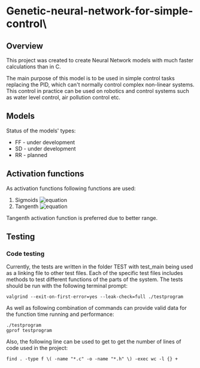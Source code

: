 # Genetic-neural-network-for-simple-control\

## Overview
This project was created to create Neural Network models with much faster calculations than in C. 

The main purpose of this model is to be used in simple control tasks replacing the PID, which can't normally control complex non-linear systems. This control in practice can be used on robotics and control systems such as water level control, air pollution control etc.

## Models
Status of the models' types:
- FF - under development 
- SD - under development 
- RR - planned

## Activation functions
As activation functions following functions are used:
1) Sigmoids ![equation](https://latex.codecogs.com/svg.image?%5Csigma(x)=%5Cfrac%7B1%7D%7B1&plus;e%5E%7B-2%7D%7D,%5Cquad%5Csigma%5Cin%3C0,1%3E)
2) Tangenth ![equation](https://latex.codecogs.com/svg.image?%5Ctanh(x)=%5Cfrac%7Be%5E%7Bx%7D-e%5E%7B-x%7D%7D%7Be%5E%7Bx%7D&plus;e%5E%7B-x%7D%7D,%5Cquad%5Csigma%5Cin%3C-1,1%3E)

Tangenth activation function is preferred due to better range.

## Testing
### Code testing
Currently, the tests are written in the folder TEST with test_main being used as a linking file to other test files. Each of the specific test files includes methods to test different functions of the parts of the system. The tests should be run with the following terminal prompt:
```shell
valgrind --exit-on-first-error=yes --leak-check=full ./testprogram
```
As well as following combination of commands can provide valid data for the function time running and performance:
```shell
./testprogram
gprof testprogram
```
Also, the following line can be used to get to get the number of lines of code used in the project:
```shell
find . -type f \( -name "*.c" -o -name "*.h" \) -exec wc -l {} +
```